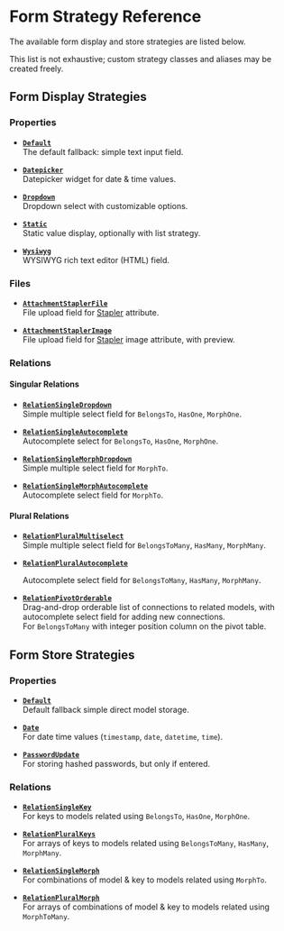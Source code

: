 # Form Strategy Reference

The available form display and store strategies are listed below.

This list is not exhaustive; custom strategy classes and aliases may be created freely.


## Form Display Strategies

### Properties

- [**`Default`**](FormFieldDisplayStrategies/Default.md)  
    The default fallback: simple text input field.

- [**`Datepicker`**](FormFieldDisplayStrategies/Datepicker.md)  
    Datepicker widget for date & time values.
    
- [**`Dropdown`**](FormFieldDisplayStrategies/Dropdown.md)  
    Dropdown select with customizable options.
    
- [**`Static`**](FormFieldDisplayStrategies/Static.md)  
    Static value display, optionally with list strategy.
    
- [**`Wysiwyg`**](FormFieldDisplayStrategies/Wysiwyg.md)  
    WYSIWYG rich text editor (HTML) field.
   

### Files

- [**`AttachmentStaplerFile`**](FormFieldDisplayStrategies/AttachmentStaplerFile.md)  
    File upload field for [Stapler](https://github.com/CodeSleeve/laravel-stapler) attribute.
    
- [**`AttachmentStaplerImage`**](FormFieldDisplayStrategies/AttachmentStaplerImage.md)  
    File upload field for [Stapler](https://github.com/CodeSleeve/laravel-stapler) image attribute, with preview.


### Relations

#### Singular Relations

- [**`RelationSingleDropdown`**](FormFieldDisplayStrategies/RelationSingleDropdown.md)  
    Simple multiple select field for `BelongsTo`, `HasOne`, `MorphOne`.


- [**`RelationSingleAutocomplete`**](FormFieldDisplayStrategies/RelationSingleAutocomplete.md)  
    Autocomplete select for `BelongsTo`, `HasOne`, `MorphOne`.


- [**`RelationSingleMorphDropdown`**](FormFieldDisplayStrategies/RelationSingleMorphDropdown.md)  
    Simple multiple select field for `MorphTo`.


- [**`RelationSingleMorphAutocomplete`**](FormFieldDisplayStrategies/RelationSingleMorphAutocomplete.md)  
    Autocomplete select field for `MorphTo`.


#### Plural Relations

- [**`RelationPluralMultiselect`**](FormFieldDisplayStrategies/RelationPluralMultiselect.md)  
    Simple multiple select field for `BelongsToMany`, `HasMany`, `MorphMany`.


- [**`RelationPluralAutocomplete`**](FormFieldDisplayStrategies/RelationPluralAutocomplete.md)

    Autocomplete select field for `BelongsToMany`, `HasMany`, `MorphMany`.


- [**`RelationPivotOrderable`**](FormFieldDisplayStrategies/RelationPivotOrderable.md)  
    Drag-and-drop orderable list of connections to related models, with autocomplete select field for adding new connections.  
    For `BelongsToMany` with integer position column on the pivot table.


## Form Store Strategies

### Properties

- [**`Default`**](FormFieldStoreStrategies/Default.md)  
    Default fallback simple direct model storage.


- [**`Date`**](FormFieldStoreStrategies/Date.md)  
    For date time values (`timestamp`, `date`, `datetime`, `time`).

- [**`PasswordUpdate`**](FormFieldStoreStrategies/PasswordUpdate.md)  
    For storing hashed passwords, but only if entered.


### Relations

- [**`RelationSingleKey`**](FormFieldStoreStrategies/RelationSingleKey.md)  
    For keys to models related using `BelongsTo`, `HasOne`, `MorphOne`.


- [**`RelationPluralKeys`**](FormFieldStoreStrategies/RelationPluralKeys.md)  
    For arrays of keys to models related using `BelongsToMany`, `HasMany`, `MorphMany`.


- [**`RelationSingleMorph`**](FormFieldStoreStrategies/RelationSingleMorph.md)  
    For combinations of model & key to models related using `MorphTo`.


- [**`RelationPluralMorph`**](FormFieldStoreStrategies/RelationPluralMorph.md)  
    For arrays of combinations of model & key to models related using `MorphToMany`.
